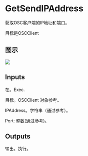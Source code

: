 # GetSendIPAddress

获取OSC客户端的IP地址和端口。

目标是OSCClient

## 图示

![]($-20221218-18055892.png)

## Inputs

在。Exec.

目标。OSCClient 对象参考。

IPAddress。字符串（通过参考）。

Port: 整数(通过参考)。 

## Outputs

输出。执行。
